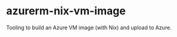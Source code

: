 <!--
SPDX-FileCopyrightText: 2022-2024 TII (SSRC) and the Ghaf contributors
SPDX-License-Identifier: Apache-2.0
-->

# azurerm-nix-vm-image

Tooling to build an Azure VM image (with Nix) and upload to Azure.
